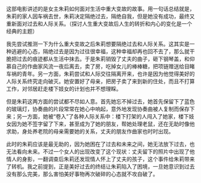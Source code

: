 这部电影讲述的是女主朱莉如何面对生活中重大变故的故事。用一句话总结就是，朱莉的家人因车祸去世，朱莉决定隔绝过去，隔绝自我，但是她没有成功，最终又重新面对过去和人际关系。（探讨人生重大变故后人生的转折和内心的变化是一个经典的主题）

我先尝试推测一下为什么重大变故之后朱莉想要隔绝过去和人际关系。这其实是一种逃避的心态，隔绝过去是因为过往很幸福，这种幸福却再也回不去了，那么就干脆把过去的痕迹都从生活中抹去。于是朱莉销毁了丈夫的曲子，砸下钢琴盖，和仰慕自己的作曲家风流一夜后离去，卖了房，吃掉女儿的棒棒糖，把项链赠送给目睹车祸的青年。另一方面，朱莉尝试和人际交往隔离开来，也许是因为他觉得美好的人际关系终究走向破灭。她安置好了母亲，把房子卖了来到新的住处，而且不打算工作，对邻居赶走楼下妓女的计划也并不想理睬。

但是朱莉这两方面的尝试都不尽如人意。首先她忘不掉过去，她首先保留下了蓝色的玻璃灯，协奏曲的片段常常在她心中响起，意外地发现协奏曲被人复制而保存下来；另一方面，她被“卷入”了各种人际关系中：楼下打架的人闯入了她家，楼下妓女因为她不签字留了下来，甚至成为了她的朋友，帮她处理老鼠，还在无助时像他求助，身处养老院的母亲需要她的关系，丈夫的朋友作曲家也时时出现。

此时的朱莉应该是最无助的，因为她困在了过去和未来之间，她无法放下过去，也无法看向未来。不过一个女人的出现改变了这个现状：丈夫留下的照片中出现了他情人的身影，一翻调查后朱莉还发现情人怀上了丈夫的孩子，这个事件给朱莉带来了转机。我之前提到，正是美好过去的终结让朱莉陷入了困境，一旦她意识到过去没有那么完美，那么害怕美好事物再次破碎的心态就不攻自破了。